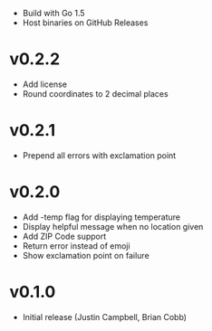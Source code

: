 * Build with Go 1.5
* Host binaries on GitHub Releases

# v0.2.2

* Add license
* Round coordinates to 2 decimal places

# v0.2.1

* Prepend all errors with exclamation point

# v0.2.0

* Add -temp flag for displaying temperature
* Display helpful message when no location given
* Add ZIP Code support
* Return error instead of emoji
* Show exclamation point on failure

# v0.1.0

* Initial release (Justin Campbell, Brian Cobb)

